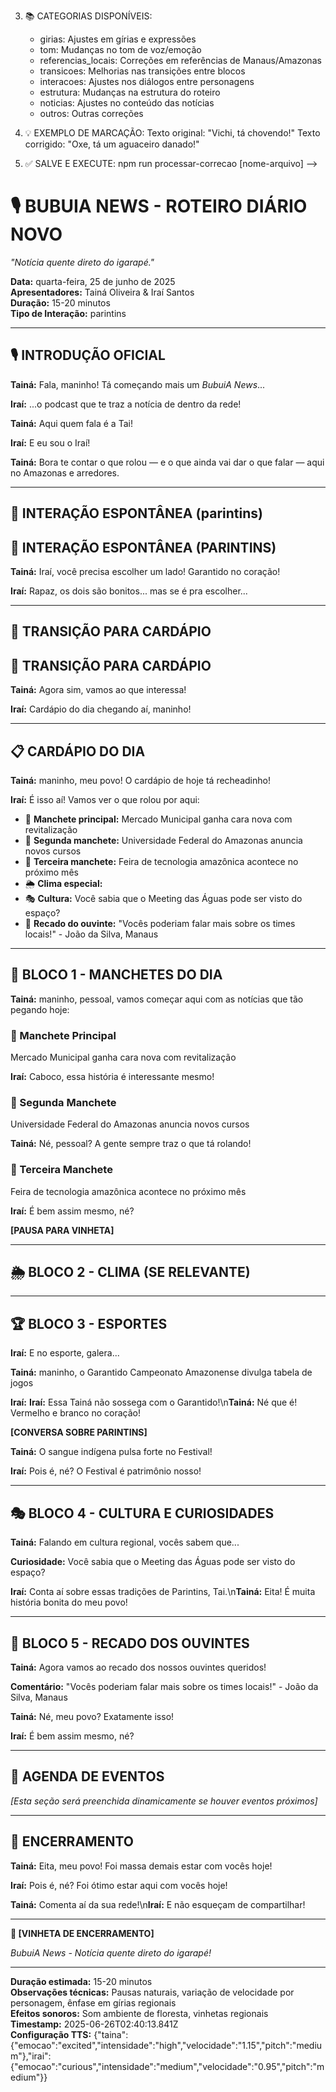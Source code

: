 <!-- =============================================== -->
<!-- ARQUIVO PARA SUAS CORREÇÕES - BUBUIA NEWS -->
<!-- =============================================== -->
<!-- 
INSTRUÇÕES PARA CORREÇÃO:

1. 📝 EDITE O TEXTO ABAIXO conforme necessário
2. 🏷️ MARQUE SUAS CORREÇÕES usando os comentários:
   <!-- CORRIGIDO: [categoria] - [explicação] -->
   
3. 📚 CATEGORIAS DISPONÍVEIS:
   - girias: Ajustes em gírias e expressões
   - tom: Mudanças no tom de voz/emoção
   - referencias_locais: Correções em referências de Manaus/Amazonas
   - transicoes: Melhorias nas transições entre blocos
   - interacoes: Ajustes nos diálogos entre personagens
   - estrutura: Mudanças na estrutura do roteiro
   - noticias: Ajustes no conteúdo das notícias
   - outros: Outras correções

4. 💡 EXEMPLO DE MARCAÇÃO:
   Texto original: "Vichi, tá chovendo!"
   Texto corrigido: "Oxe, tá um aguaceiro danado!" <!-- CORRIGIDO: girias - Tainá usa mais "oxe" que "vichi" -->

5. ✅ SALVE E EXECUTE: npm run processar-correcao [nome-arquivo]
-->

<!-- METADADOS DE REVISÃO -->
<!-- Data: 25/06/2025, 22:40:13 -->
<!-- Episódio: 1 -->
<!-- Nível autonomia atual: 0/10 -->
<!-- Necessita revisão: SIM -->

<!-- ÁREAS DE ATENÇÃO: -->
<!-- ⚠️ REVISÃO COMPLETA: Sistema ainda aprendendo -->

<!-- ================== ROTEIRO ================== -->

# 🎙️ BUBUIA NEWS - ROTEIRO DIÁRIO NOVO

_"Notícia quente direto do igarapé."_

**Data:** quarta-feira, 25 de junho de 2025  
**Apresentadores:** Tainá Oliveira & Iraí Santos  
**Duração:** 15-20 minutos  
**Tipo de Interação:** parintins

---

## 🎙️ INTRODUÇÃO OFICIAL

**Tainá:** Fala, maninho! Tá começando mais um *BubuiA News*...

**Iraí:** ...o podcast que te traz a notícia de dentro da rede!

**Tainá:** Aqui quem fala é a Tai!

**Iraí:** E eu sou o Iraí!

**Tainá:** Bora te contar o que rolou — e o que ainda vai dar o que falar — aqui no Amazonas e arredores.

---

## 💬 INTERAÇÃO ESPONTÂNEA (parintins)

## 💬 INTERAÇÃO ESPONTÂNEA (PARINTINS)

**Tainá:** Iraí, você precisa escolher um lado! Garantido no coração!

**Iraí:** Rapaz, os dois são bonitos... mas se é pra escolher...



---

## 🔄 TRANSIÇÃO PARA CARDÁPIO

## 🔄 TRANSIÇÃO PARA CARDÁPIO

**Tainá:** Agora sim, vamos ao que interessa!

**Iraí:** Cardápio do dia chegando aí, maninho!



---

## 📋 CARDÁPIO DO DIA

**Tainá:** maninho, meu povo! O cardápio de hoje tá recheadinho!

**Iraí:** É isso aí! Vamos ver o que rolou por aqui:

- 🔴 **Manchete principal:** Mercado Municipal ganha cara nova com revitalização
- 📰 **Segunda manchete:** Universidade Federal do Amazonas anuncia novos cursos  
- 📄 **Terceira manchete:** Feira de tecnologia amazônica acontece no próximo mês
- 🌦️ **Clima especial:** 
- 🎭 **Cultura:** Você sabia que o Meeting das Águas pode ser visto do espaço?
- 💬 **Recado do ouvinte:** "Vocês poderiam falar mais sobre os times locais!" - João da Silva, Manaus

---

## 📰 BLOCO 1 - MANCHETES DO DIA

**Tainá:** maninho, pessoal, vamos começar aqui com as notícias que tão pegando hoje:

### 🔴 Manchete Principal
Mercado Municipal ganha cara nova com revitalização

**Iraí:** Caboco, essa história é interessante mesmo!

### 📰 Segunda Manchete  
Universidade Federal do Amazonas anuncia novos cursos

**Tainá:** Né, pessoal? A gente sempre traz o que tá rolando!

### 📄 Terceira Manchete
Feira de tecnologia amazônica acontece no próximo mês

**Iraí:** É bem assim mesmo, né?

**[PAUSA PARA VINHETA]**

---

## 🌦️ BLOCO 2 - CLIMA (SE RELEVANTE)



---

## 🏆 BLOCO 3 - ESPORTES

**Iraí:** E no esporte, galera...

**Tainá:** maninho, o Garantido Campeonato Amazonense divulga tabela de jogos

**Iraí:** **Iraí:** Essa Tainá não sossega com o Garantido!\n**Tainá:** Né que é! Vermelho e branco no coração!

**[CONVERSA SOBRE PARINTINS]**

**Tainá:** O sangue indígena pulsa forte no Festival!

**Iraí:** Pois é, né? O Festival é patrimônio nosso!

---

## 🎭 BLOCO 4 - CULTURA E CURIOSIDADES

**Tainá:** Falando em cultura regional, vocês sabem que...

**Curiosidade:** Você sabia que o Meeting das Águas pode ser visto do espaço?

**Iraí:** Conta aí sobre essas tradições de Parintins, Tai.\n**Tainá:** Eita! É muita história bonita do meu povo!

---

## 💬 BLOCO 5 - RECADO DOS OUVINTES

**Tainá:** Agora vamos ao recado dos nossos ouvintes queridos!

**Comentário:** "Vocês poderiam falar mais sobre os times locais!" - João da Silva, Manaus

**Tainá:** Né, meu povo? Exatamente isso!

**Iraí:** É bem assim mesmo, né?

---

## 📅 AGENDA DE EVENTOS

_[Esta seção será preenchida dinamicamente se houver eventos próximos]_

---

## 🎵 ENCERRAMENTO

**Tainá:** Eita, meu povo! Foi massa demais estar com vocês hoje!

**Iraí:** Pois é, né? Foi ótimo estar aqui com vocês hoje!

**Tainá:** Comenta aí da sua rede!\n**Iraí:** E não esqueçam de compartilhar!

---

**🎵 [VINHETA DE ENCERRAMENTO]**

_BubuiA News - Notícia quente direto do igarapé!_

---

<!-- METADADOS TÉCNICOS -->
**Duração estimada:** 15-20 minutos  
**Observações técnicas:** Pausas naturais, variação de velocidade por personagem, ênfase em gírias regionais  
**Efeitos sonoros:** Som ambiente de floresta, vinhetas regionais  
**Timestamp:** 2025-06-26T02:40:13.841Z  
**Configuração TTS:** {"taina":{"emocao":"excited","intensidade":"high","velocidade":"1.15","pitch":"medium"},"irai":{"emocao":"curious","intensidade":"medium","velocidade":"0.95","pitch":"medium"}}

<!-- =============================================== -->
<!-- FEEDBACK OPCIONAL: -->
<!-- 
Deixe comentários aqui sobre:
- O que funcionou bem
- O que precisa melhorar
- Sugestões para próximos episódios
-->

<!-- QUALIDADE GERAL (0-10): -->
<!-- PONTOS FORTES: -->
<!-- PONTOS FRACOS: -->
